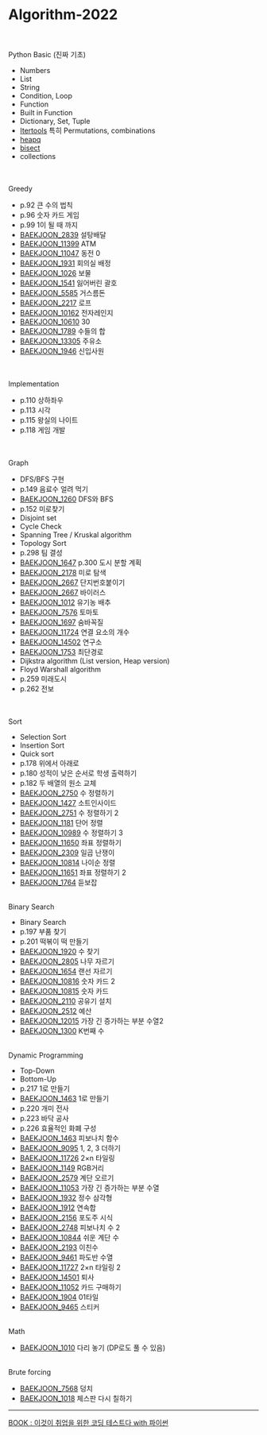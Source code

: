 # Algorithm-2022

<p>
<br><br>
Python Basic (진짜 기초)
    <ul> 
      <li>Numbers</li>
      <li>List</li>
      <li>String</li>
      <li>Condition, Loop</li>
      <li>Function</li>
      <li>Built in Function</li>
      <li>Dictionary, Set, Tuple</li>
      <li><a href = "https://docs.python.org/3/library/itertools.html">Itertools</a> 특히 Permutations, combinations</li>
      <li><a href = "https://docs.python.org/ko/3/library/heapq.html">heapq</a></li>
      <li><a href = "https://docs.python.org/ko/3/library/bisect.html">bisect</a></li>
      <li>collections</li>
  </ul>
  <br>
<br>
Greedy
  <ul>
    <li>p.92 큰 수의 법칙</li>
    <li>p.96 숫자 카드 게임</li>
    <li>p.99 1이 될 때 까지</li>
    <li><a href ="https://www.acmicpc.net/problem/2839">BAEKJOON_2839</a> 설탕배달</li>
    <li><a href ="https://www.acmicpc.net/problem/11399">BAEKJOON_11399</a> ATM</li>
    <li><a href ="https://www.acmicpc.net/problem/11047">BAEKJOON_11047</a> 동전 0</li>
    <li><a href = "https://www.acmicpc.net/problem/1931">BAEKJOON_1931</a> 회의실 배정</li>
    <li><a href = "https://www.acmicpc.net/problem/1026">BAEKJOON_1026</a> 보물</li>
    <li><a href = "https://www.acmicpc.net/problem/1541">BAEKJOON_1541</a> 잃어버린 괄호</li>
    <li><a href = "https://www.acmicpc.net/problem/5585">BAEKJOON_5585</a> 거스름돈</li>
    <li><a href = "https://www.acmicpc.net/problem/2217">BAEKJOON_2217</a> 로프</li>
    <li><a href = "https://www.acmicpc.net/problem/10162">BAEKJOON_10162</a> 전자레인지</li>
    <li><a href = "https://www.acmicpc.net/problem/10610">BAEKJOON_10610</a> 30</li>
    <li><a href = "https://www.acmicpc.net/problem/1789">BAEKJOON_1789</a> 수들의 합</li>
    <li><a href = "https://www.acmicpc.net/problem/13305">BAEKJOON_13305</a> 주유소</li>
    <li><a href = "https://www.acmicpc.net/problem/1946">BAEKJOON_1946</a> 신입사원</li>
  </ul>
  <br>
<br>
Implementation
  <ul>
    <li>p.110 상하좌우</li>
    <li>p.113 시각</li>
    <li>p.115 왕실의 나이트</li>
    <li>p.118 게임 개발</li>
  </ul>
  <br>
<br>
Graph
  <ul>
    <li>DFS/BFS 구현</li>
    <li>p.149 음료수 얼려 먹기</li>
    <li><a href = "https://www.acmicpc.net/problem/1260">BAEKJOON_1260</a> DFS와 BFS</li>
    <li>p.152 미로찾기</li>
    <li>Disjoint set</li>
    <li>Cycle Check</li>
    <li>Spanning Tree / Kruskal algorithm</li>
    <li>Topology Sort</li>
    <li>p.298 팀 결성</li>
    <li><a href = "https://www.acmicpc.net/problem/1647">BAEKJOON_1647</a> p.300 도시 분할 계획</li>
    <li><a href = "https://www.acmicpc.net/problem/2178">BAEKJOON_2178</a> 미로 탐색</li>
    <li><a href = "https://www.acmicpc.net/problem/2667">BAEKJOON_2667</a> 단지번호붙이기</li>
    <li><a href = "https://www.acmicpc.net/problem/2606">BAEKJOON_2667</a> 바이러스</li>
    <li><a href = "https://www.acmicpc.net/problem/1012">BAEKJOON_1012</a> 유기농 배추</li>
    <li><a href = "https://www.acmicpc.net/problem/7576">BAEKJOON_7576</a> 토마토</li>
    <li><a href = "https://www.acmicpc.net/problem/1697">BAEKJOON_1697</a> 숨바꼭질</li>   
    <li><a href = "https://www.acmicpc.net/problem/11724">BAEKJOON_11724</a> 연결 요소의 개수</li>
    <li><a href = "https://www.acmicpc.net/problem/14502">BAEKJOON_14502</a> 연구소</li>
    <li><a href = "https://www.acmicpc.net/problem/1753">BAEKJOON_1753</a> 최단경로</li>
    <li>Dijkstra algorithm (List version, Heap version) </li>
    <li>Floyd Warshall algorithm</li>
    <li>p.259 미래도시</li>
    <li>p.262 전보</li>
  </ul>
  <br>
<br>
Sort
  <ul>
    <li>Selection Sort</li>
    <li>Insertion Sort</li>
    <li>Quick sort</li>
    <li>p.178 위에서 아래로</li>
    <li>p.180 성적이 낮은 순서로 학생 출력하기</li>
    <li>p.182 두 배열의 원소 교체</li>
    <li><a href = "https://www.acmicpc.net/problem/2750">BAEKJOON_2750</a> 수 정렬하기</li>
    <li><a href = "https://www.acmicpc.net/problem/1427">BAEKJOON_1427</a> 소트인사이드</li>
    <li><a href = "https://www.acmicpc.net/problem/2751">BAEKJOON_2751</a> 수 정렬하기 2</li>
    <li><a href = "https://www.acmicpc.net/problem/1181">BAEKJOON_1181</a> 단어 정렬</li>
    <li><a href = "https://www.acmicpc.net/problem/10989">BAEKJOON_10989</a> 수 정렬하기 3</li>
    <li><a href = "https://www.acmicpc.net/problem/11650">BAEKJOON_11650</a> 좌표 정렬하기</li>
    <li><a href = "https://www.acmicpc.net/problem/2309">BAEKJOON_2309</a> 일곱 난쟁이</li>
    <li><a href = "https://www.acmicpc.net/problem/10814">BAEKJOON_10814</a> 나이순 정렬</li>
    <li><a href = "https://www.acmicpc.net/problem/11651">BAEKJOON_11651</a> 좌표 정렬하기 2</li>
    <li><a href = "https://www.acmicpc.net/problem/1764">BAEKJOON_1764</a> 듣보잡</li>
</ul>
<br>
Binary Search
  <ul>
    <li>Binary Search</li>
    <li>p.197 부품 찾기</li>
    <li>p.201 떡볶이 떡 만들기</li>
    <li><a href = "https://www.acmicpc.net/problem/1920">BAEKJOON_1920</a> 수 찾기</li>
    <li><a href = "https://www.acmicpc.net/problem/2805">BAEKJOON_2805</a> 나무 자르기</li>
    <li><a href = "https://www.acmicpc.net/problem/1654">BAEKJOON_1654</a> 랜선 자르기</li>
    <li><a href = "https://www.acmicpc.net/problem/10816">BAEKJOON_10816</a> 숫자 카드 2</li>
    <li><a href = "https://www.acmicpc.net/problem/10815">BAEKJOON_10815</a> 숫자 카드</li>
    <li><a href = "https://www.acmicpc.net/problem/2110">BAEKJOON_2110</a> 공유기 설치</li>
    <li><a href = "https://www.acmicpc.net/problem/2512">BAEKJOON_2512</a> 예산</li>
    <li><a href = "https://www.acmicpc.net/problem/12015">BAEKJOON_12015</a> 가장 긴 증가하는 부분 수열2</li>
    <li><a href = "https://www.acmicpc.net/problem/1300">BAEKJOON_1300</a> K번째 수</li>
  
</ul>
<br>
Dynamic Programming
  <ul>
    <li>Top-Down</li>
    <li>Bottom-Up</li>
    <li>p.217 1로 만들기</li>
    <li><a href = "https://www.acmicpc.net/problem/1463">BAEKJOON_1463</a> 1로 만들기</li>
    <li>p.220 개미 전사</li>
    <li>p.223 바닥 공사</li>
    <li>p.226 효율적인 화폐 구성</li>
    <li><a href = "https://www.acmicpc.net/problem/1003">BAEKJOON_1463</a> 피보나치 함수</li>
    <li><a href = "https://www.acmicpc.net/problem/9095">BAEKJOON_9095</a> 1, 2, 3 더하기</li>
    <li><a href = "https://www.acmicpc.net/problem/11726">BAEKJOON_11726</a> 2×n 타일링</li>
    <li><a href = "https://www.acmicpc.net/problem/1149">BAEKJOON_1149</a> RGB거리</li>
    <li><a href = "https://www.acmicpc.net/problem/2579">BAEKJOON_2579</a> 계단 오르기</li>
    <li><a href = "https://www.acmicpc.net/problem/11053">BAEKJOON_11053</a> 가장 긴 증가하는 부분 수열</li>
    <li><a href = "https://www.acmicpc.net/problem/1932">BAEKJOON_1932</a> 정수 삼각형</li>
    <li><a href = "https://www.acmicpc.net/problem/1912">BAEKJOON_1912</a> 연속합</li>
    <li><a href = "https://www.acmicpc.net/problem/2156">BAEKJOON_2156</a> 포도주 시식</li>
    <li><a href = "https://www.acmicpc.net/problem/2748">BAEKJOON_2748</a> 피보나치 수 2</li>
    <li><a href = "https://www.acmicpc.net/problem/10844">BAEKJOON_10844</a> 쉬운 계단 수</li>
    <li><a href = "https://www.acmicpc.net/problem/2193">BAEKJOON_2193</a> 이친수</li>
    <li><a href = "https://www.acmicpc.net/problem/9461">BAEKJOON_9461</a> 파도반 수열</li>
    <li><a href = "https://www.acmicpc.net/problem/11727">BAEKJOON_11727</a> 2×n 타일링 2</li>
    <li><a href = "https://www.acmicpc.net/problem/14501">BAEKJOON_14501</a> 퇴사</li>
    <li><a href = "https://www.acmicpc.net/problem/11052">BAEKJOON_11052</a> 카드 구매하기</li>
    <li><a href = "https://www.acmicpc.net/problem/1904">BAEKJOON_1904</a> 01타일</li>
    <li><a href = "https://www.acmicpc.net/problem/9465">BAEKJOON_9465</a> 스티커</li>
  </ul>
<br>
Math
  <ul>
    <li><a href = "https://www.acmicpc.net/problem/1010">BAEKJOON_1010</a> 다리 놓기 (DP로도 풀 수 있음)</li>
  </ul>
<br>
Brute forcing
  <ul>
    <li><a href = "https://www.acmicpc.net/problem/7568">BAEKJOON_7568</a> 덩치</li>
    <li><a href = "https://www.acmicpc.net/problem/1018">BAEKJOON_1018</a> 체스판 다시 칠하기</li>
  </ul>
<hr>
<a href = "http://www.yes24.com/Product/Goods/91433923"> BOOK : 이것이 취업을 위한 코딩 테스트다 with 파이썬</a>
</p>
